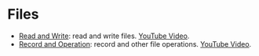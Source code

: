 # Files

- [Read and Write](read-write.ipynb): read and write files. [YouTube Video](https://youtu.be/ScAbLiS8EXA).
- [Record and Operation](record-and-operation.ipynb): record and other file operations. [YouTube Video](https://youtu.be/LaLFBY3yubY).
